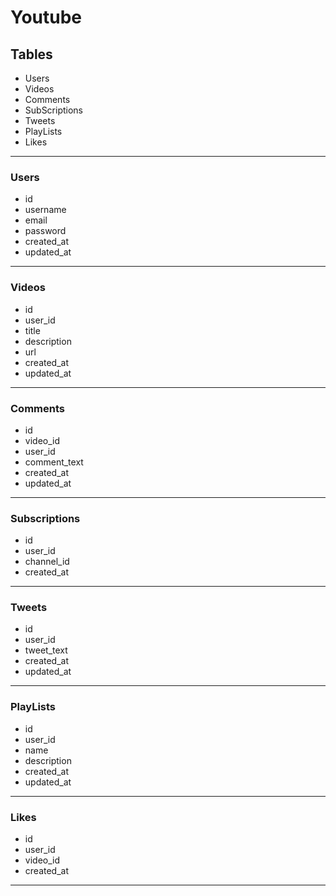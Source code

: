 # Youtube

## Tables

- Users
- Videos
- Comments
- SubScriptions
- Tweets
- PlayLists
- Likes

---

### Users

- id
- username
- email
- password
- created_at
- updated_at

---

### Videos

- id
- user_id
- title
- description
- url
- created_at
- updated_at

---

### Comments

- id
- video_id
- user_id
- comment_text
- created_at
- updated_at

---

### Subscriptions

- id
- user_id
- channel_id
- created_at

---

### Tweets

- id
- user_id
- tweet_text
- created_at
- updated_at

---

### PlayLists

- id
- user_id
- name
- description
- created_at
- updated_at

---

### Likes

- id
- user_id
- video_id
- created_at

---
